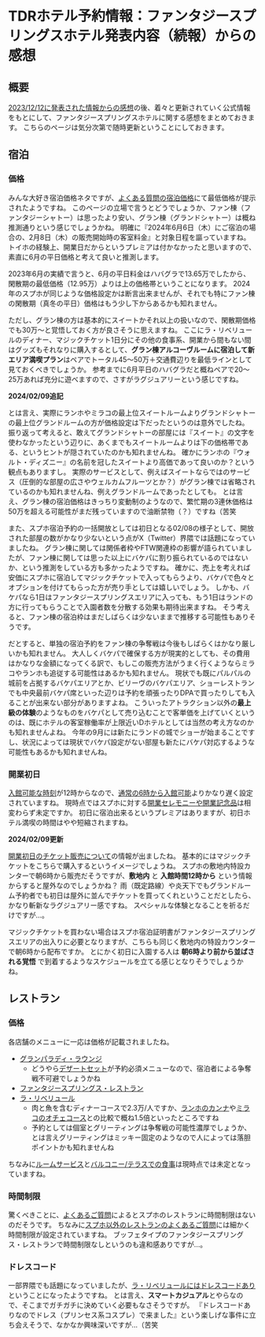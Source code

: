 # TDRホテル予約情報：ファンタジースプリングスホテル発表内容（続報）からの感想

## 概要

[2023/12/12に発表された情報からの感想](./fsh_1st_guide.md)の後、着々と更新されていく公式情報をもとにして、ファンタジースプリングスホテルに関する感想をまとめておきます。
こちらのページは気分次第で随時更新ということにしておきます。


## 宿泊

### 価格

みんな大好き宿泊価格ネタですが、[よくある質問の宿泊価格](https://faq.tokyodisneyresort.jp/tdr/faq_detail.html?id=24609)にて最低価格が提示されたようですね。
このページの立場で言うとどうでしょうか、ファン棟（ファンタジーシャトー）は思ったより安い、グラン棟（グランドシャトー）は概ね推測通りという感じでしょうかね。
明確に『2024年6月6日（木）にご宿泊の場合の、2月8日（木）の販売開始時の客室料金』と対象日程を謳っていますね。
トイホの経験上、開業日だからというプレミアは付かなかったと思いますので、素直に6月の平日価格と考えて良いと推測します。

2023年6月の実績で言うと、6月の平日料金はハバグラで13.65万でしたから、閑散期の最低価格（12.95万）よりは上の価格帯ということになります。
2024年のスプホが同じような価格設定かは断言出来ませんが、それでも特にファン棟の閑散期（真冬の平日）価格はもう少し下からあるかも知れません。

ただし、グラン棟の方は基本的にスイートかそれ以上の扱いなので、閑散期価格でも30万～と覚悟しておく方が良さそうに思えますね。
ここにラ・リベリュールのディナー、マジックチケット1日分にその他の食事系、開業から間もない間はグッズもそれなりに購入するとして、**グラン棟アルコーヴルームに宿泊して新エリア満喫プラン**はペアでトータル45～50万＋交通費辺りを最低ラインとして見ておくべきでしょうか。
参考までに6月平日のハバグラだと概ねペアで20～25万あれば充分に遊べますので、さすがラグジュアリーという感じですね。

**2024/02/09追記**

とは言え、実際にランホやミラコの最上位スイートルームよりグランドシャトーの最上位グランドルームの方が価格設定は下だったというのは意外でしたね。
振り返って考えると、敢えてグランドシャトーの部屋には『スイート』の文字を使わなかったという辺りに、あくまでもスイートルームよりは下の価格帯である、というヒントが隠されていたのかも知れませんね。
確かにランホの『ウォルト・ディズニー』の名前を冠したスイートより高価であって良いのか？という観点もありますし。
実際のサービスとして、例えばスイートならではのサービス（圧倒的な部屋の広さやウェルカムフルーツとか？）がグラン棟では省略されているのかも知れませんね、例えグランドルームであったとしても。
とは言え、グラン棟の宿泊価格はきっちり変動制のようなので、繁忙期の3連休価格は50万を超える可能性がまだ残っていますので油断禁物（？）ですね（苦笑

また、スプホ宿泊予約の一括開放としては初日となる02/08の様子として、開放された部屋の数がかなり少ないという点がX（Twitter）界隈では話題になっていましたね。
グラン棟に関しては関係者枠やFTW関連枠の影響が語られていましたが、ファン棟に関しては思った以上にバケパに割り振られているのではないか、という推測をしている方も多かったようですね。
確かに、売上を考えれば安価にスプホに宿泊してマジックチケットで入ってもらうより、バケパで色々とオプションを付けてもらった方が売り手としては嬉しいでしょう。
しかも、バケパなら1日はファンタジースプリングスエリアに入っても、もう1日はランドの方に行ってもらうことで入園者数を分散する効果も期待出来ますね。
そう考えると、ファン棟の宿泊枠はまだしばらくは少ないままで推移する可能性もありそうです。

だとすると、単独の宿泊予約をファン棟の争奪戦は今後もしばらくはかなり厳しいかも知れません。
大人しくバケパで確保する方が現実的としても、その費用はかなりな金額になってくる訳で、もしこの販売方法がうまく行くようならミラコやランホも追従する可能性はあるかも知れません。
現状でも既にパルパルの城前を占拠するバケパエリアとか、ビリーヴのバケパエリア、ショーレストランでも中央最前バケパ席といった辺りは予約を頑張ったりDPAで買ったりしても入ることが出来ない部分がありますよね。
こういったアトラクション以外の**最上級の体験**のようなものをバケパとして売り込むことで客単価を上げていくというのは、既にホテルの客室稼働率が上限近いDホテルとしては当然の考え方なのかも知れませんよね。
今年の9月には新たにランドの城でショーが始まることですし、状況によっては現状でバケパ設定がない部屋も新たにバケパ対応するような可能性もあるかも知れませんね。


### 開業初日

[入館可能な時刻](https://faq.tokyodisneyresort.jp/tdr/faq_detail.html?id=24652)が12時からなので、[通常の6時から入館可能](https://www.tokyodisneyresort.jp/hotel/topics/info/operation/fsh_operation.html)よりかなり遅く設定されていますね。
現時点ではスプホに対する[開業セレモニーや開業記念品](https://faq.tokyodisneyresort.jp/tdr/faq_detail.html?id=24653)は相変わらず未定ですか。
初日に宿泊出来るというプレミアはありますが、初日ホテル満喫の時間はやや短縮されますね。

**2024/02/09更新**

[開業初日のチケット販売について](https://www.tokyodisneyresort.jp/hotel/topics/info/operation/fsh_operation.html)の情報が出ましたね。
基本的にはマジックチケットをこちらで購入するというイメージでしょうね。
スプホの敷地内特設カンターで朝6時から販売だそうですが、**敷地内** と **入館時間12時から** という情報からすると屋外なのでしょうかね？
雨（既定路線）や炎天下でもグランドルーム予約者でも初日は屋外に並んでチケットを買ってくれということだとしたら、かなり斬新なラグジュアリー感ですね。
スペシャルな体験となることを祈るだけですが…。

マジックチケットを買わない場合はスプホ宿泊証明書がファンタジースプリングスエリアの出入りに必要となりますが、こちらも同じく敷地内の特設カウンターで朝6時から配布ですか。
とにかく初日に入園する人は **朝6時より前から並ばされる覚悟** で到着するようなスケジュールを立てる感じとなりそうでしょうかね。

## レストラン

### 価格

各店舗のメニューに一応は価格が記載されましたね。

* [グランパラディ・ラウンジ](https://www.tokyodisneyresort.jp/hotel/fsh/fcu/restaurant/grand_menu.html)
    * どうやら[デザートセット](https://www.tokyodisneyresort.jp/hotel/food/1000002678/)が予約必須メニューなので、宿泊者による争奪戦不可避でしょうかね
* [ファンタジースプリングス・レストラン](https://www.tokyodisneyresort.jp/hotel/fsh/fcu/restaurant/fantasy_menu.html)
* [ラ・リベリュール](https://www.tokyodisneyresort.jp/hotel/fsh/gcu/restaurant/libellule.html)
    * 肉と魚を含むディナーコースで2.3万/人ですか、[ランホのカンナ](https://www.tokyodisneyresort.jp/hotel/tdh/restaurant/canna_menu.html)や[ミラコのオチェコース](https://www.tokyodisneyresort.jp/hotel/dhm/restaurant/oceano_menu_course.html)との比較で概ね1.5倍といったところですね
    * 予約としては個室とグリーティングは争奪戦の可能性濃厚でしょうか、とは言えグリーティングはミッキー固定のようなので人によっては落胆ポイントかも知れませんね

ちなみに[ルームサービス](https://faq.tokyodisneyresort.jp/tdr/faq_detail.html?id=24631)と[バルコニー/テラスでの食事](https://faq.tokyodisneyresort.jp/tdr/faq_detail.html?id=24619)は現時点では未定となっていますね。

### 時間制限

驚くべきことに、[よくあるご質問](https://faq.tokyodisneyresort.jp/tdr/faq_detail.html?id=24928)によるとスプホのレストランに時間制限はないのだそうです。
ちなみに[スプホ以外のレストランのよくあるご質問](https://faq.tokyodisneyresort.jp/tdr/faq_detail.html?id=14204)には細かく時間制限が設定されていますね。
ブッフェタイプのファンタジースプリングス・レストランで時間制限なしというのも違和感ありですが…。


### ドレスコード

一部界隈でも話題になっていましたが、[ラ・リベリュールにはドレスコードあり](https://faq.tokyodisneyresort.jp/tdr/faq_detail.html?id=24643)ということになったようですね。
とは言え、**スマートカジュアル**とやらなので、そこまでガチガチに決めていく必要もなさそうですが。
『ドレスコードありなのでドレス（プリンセス系コスプレ）で来ました』という楽しげな事件に立ち会えそうで、なかなか興味深いですが…（苦笑


